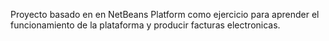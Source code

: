 Proyecto basado en en NetBeans Platform como ejercicio para aprender el funcionamiento de la plataforma y producir facturas electronicas.